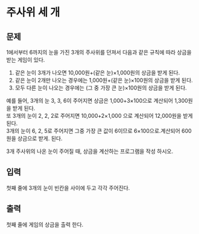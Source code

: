 #  주사위 세 개

## 문제
1에서부터 6까지의 눈을 가진 3개의 주사위를 던져서 다음과 같은 규칙에 따라 상금을 받는 게임이 있다.  
  
1. 같은 눈이 3개가 나오면 10,000원+(같은 눈)×1,000원의 상금을 받게 된다. 
2. 같은 눈이 2개만 나오는 경우에는 1,000원+(같은 눈)×100원의 상금을 받게 된다. 
3. 모두 다른 눈이 나오는 경우에는 (그 중 가장 큰 눈)×100원의 상금을 받게 된다.  
  
예를 들어, 3개의 눈 3, 3, 6이 주어지면 상금은 1,000+3×100으로 계산되어 1,300원을 받게 된다.  
또 3개의 눈이 2, 2, 2로 주어지면 10,000+2×1,000 으로 계산되어 12,000원을 받게 된다.  
3개의 눈이 6, 2, 5로 주어지면 그중 가장 큰 값이 6이므로 6×100으로.계산되어 600원을 상금으로 받게. 된다.  
  
3개 주사위의 나온 눈이 주어질 때, 상금을 계산하는 프로그램을 작성 하시오.  

## 입력
첫째 줄에 3개의 눈이 빈칸을 사이에 두고 각각 주어진다. 

## 출력
첫째 줄에 게임의 상금을 출력 한다.

